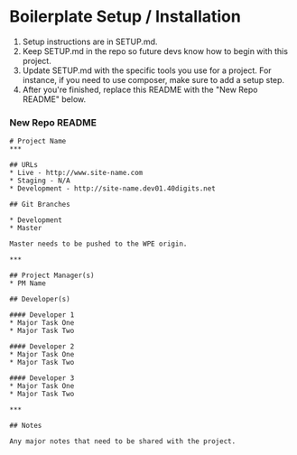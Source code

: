 # Boilerplate Setup / Installation

1. Setup instructions are in SETUP.md.
2. Keep SETUP.md in the repo so future devs know how to begin with this project.
3. Update SETUP.md with the specific tools you use for a project. For instance, if you need to use composer, make sure to add a setup step.
4. After you're finished, replace this README with the "New Repo README" below.

### New Repo README

```
# Project Name
***

## URLs
* Live - http://www.site-name.com
* Staging - N/A
* Development - http://site-name.dev01.40digits.net

## Git Branches

* Development
* Master

Master needs to be pushed to the WPE origin.

***

## Project Manager(s)
* PM Name

## Developer(s)

#### Developer 1
* Major Task One
* Major Task Two

#### Developer 2
* Major Task One
* Major Task Two

#### Developer 3
* Major Task One
* Major Task Two

***

## Notes

Any major notes that need to be shared with the project.
```